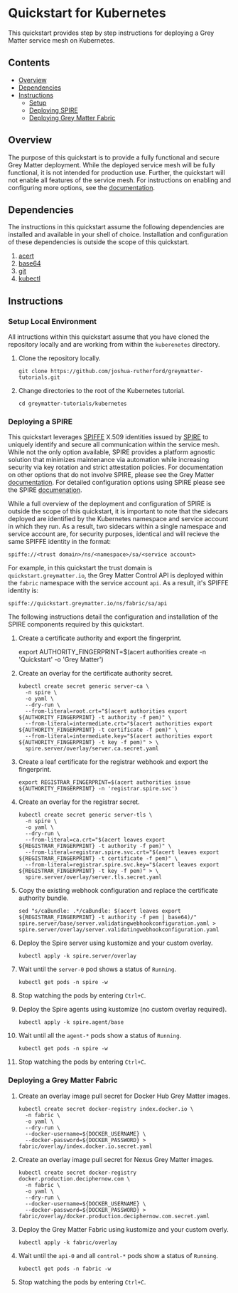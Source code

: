 # Quickstart for Kubernetes
This quickstart provides step by step instructions for deploying a Grey Matter service mesh on Kubernetes.

## Contents

- [Overview](#overview)
- [Dependencies](#dependencies)
- [Instructions](#instructions)
  - [Setup](#setup)
  - [Deploying SPIRE](#spire)
  - [Deploying Grey Matter Fabric](#fabric)

## <a name="overview">Overview</a>
The purpose of this quickstart is to provide a fully functional and secure Grey Matter deployment. While the deployed service mesh will be fully functional, it is not intended for production use. Further, the quickstart will not enable all features of the service mesh. For instructions on enabling and configuring more options, see the [documentation](https://docs.greymatter.io).

## <a name="dependencies">Dependencies</a>
The instructions in this quickstart assume the following dependencies are installed and available in your shell of choice. Installation and configuration of these dependencies is outside the scope of this quickstart.

1. [acert](https://github.com/deciphernow/acert)
2. [base64](https://linux.die.net/man/1/base64)
3. [git](https://git-scm.com/)
4. [kubectl](https://kubernetes.io/docs/tasks/tools/install-kubectl/)

## <a name="instructions">Instructions</a>

### <a name="setup">Setup Local Environment</a>
All intructions within this quickstart assume that you have cloned the repository locally and are working from within the `kuberenetes` directory.

1. Clone the repository locally.

    ```
    git clone https://github.com/joshua-rutherford/greymatter-tutorials.git
    ```

2. Change directories to the root of the Kubernetes tutorial.
   
    ```
    cd greymatter-tutorials/kubernetes
    ```

### <a name="spire">Deploying a SPIRE</a>
This quickstart leverages [SPIFFE](https://spiffe.io) X.509 identities issued by [SPIRE](https://spiffe.io/spire/) to uniquely identify and secure all communication within the service mesh. While not the only option available, SPIRE provides a platform agnostic solution that minimizes maintenance via automation while increasing security via key rotation and strict attestation policies. For documentation on other options that do not involve SPIRE, please see the Grey Matter [documentation](https://docs.greymatter.io). For detailed configuration options using SPIRE please see the SPIRE [documenation](https://spiffe.io/spire/docs/).

While a full overview of the deployment and configuration of SPIRE is outside the scope of this quickstart, it is important to note that the sidecars deployed are identified by the Kubernetes namespace and service account in which they run. As a result, two sidecars within a single namespace and service account are, for security purposes, identical and will recieve the same SPIFFE identity in the format:

    spiffe://<trust domain>/ns/<namespace>/sa/<service account>

For example, in this quickstart the trust domain is `quickstart.greymatter.io`, the Grey Matter Control API is deployed within the `fabric` namespace with the service account `api`.  As a result, it's SPIFFE identity is:

    spiffe://quickstart.greymatter.io/ns/fabric/sa/api

The following instructions detail the configuration and installation of the SPIRE components required by this quickstart.

1. Create a certificate authority and export the fingerprint.

    export AUTHORITY_FINGERPRINT=$(acert authorities create -n 'Quickstart' -o 'Grey Matter')

2. Create an overlay for the certificate authority secret.

    ```
    kubectl create secret generic server-ca \
      -n spire \
      -o yaml \
      --dry-run \
      --from-literal=root.crt="$(acert authorities export ${AUTHORITY_FINGERPRINT} -t authority -f pem)" \
      --from-literal=intermediate.crt="$(acert authorities export ${AUTHORITY_FINGERPRINT} -t certificate -f pem)" \
      --from-literal=intermediate.key="$(acert authorities export ${AUTHORITY_FINGERPRINT} -t key -f pem)" > \
      spire.server/overlay/server.ca.secret.yaml
    ```

3. Create a leaf certificate for the registrar webhook and export the fingerprint.

    ```
    export REGISTRAR_FINGERPRINT=$(acert authorities issue ${AUTHORITY_FINGERPRINT} -n 'registrar.spire.svc')
    ```

4. Create an overlay for the registrar secret.

    ```
    kubectl create secret generic server-tls \
      -n spire \
      -o yaml \
      --dry-run \
      --from-literal=ca.crt="$(acert leaves export ${REGISTRAR_FINGERPRINT} -t authority -f pem)" \
      --from-literal=registrar.spire.svc.crt="$(acert leaves export ${REGISTRAR_FINGERPRINT} -t certificate -f pem)" \
      --from-literal=registrar.spire.svc.key="$(acert leaves export ${REGISTRAR_FINGERPRINT} -t key -f pem)" > \
      spire.server/overlay/server.tls.secret.yaml
    ```

5. Copy the existing webhook configuration and replace the certificate authority bundle.

    ```
    sed "s/caBundle: .*/caBundle: $(acert leaves export ${REGISTRAR_FINGERPRINT} -t authority -f pem | base64)/" spire.server/base/server.validatingwebhookconfiguration.yaml > spire.server/overlay/server.validatingwebhookconfiguration.yaml
    ```

6. Deploy the Spire server using kustomize and your custom overlay.

    ```
    kubectl apply -k spire.server/overlay
    ```

7. Wait until the `server-0` pod shows a status of `Running`.

    ```
    kubectl get pods -n spire -w
    ```

8.  Stop watching the pods by entering `Ctrl+C`.

9.  Deploy the Spire agents using kustomize (no custom overlay required).

    ```
    kubectl apply -k spire.agent/base
    ```

10. Wait until all the `agent-*` pods show a status of `Running`.

    ```
    kubectl get pods -n spire -w
    ```

11. Stop watching the pods by entering `Ctrl+C`.

### <a name="fabric">Deploying a Grey Matter Fabric</a>

1. Create an overlay image pull secret for Docker Hub Grey Matter images.

    ```
    kubectl create secret docker-registry index.docker.io \
      -n fabric \
      -o yaml \
      --dry-run \
      --docker-username=${DOCKER_USERNAME} \
      --docker-password=${DOCKER_PASSWORD} > fabric/overlay/index.docker.io.secret.yaml
    ```

2. Create an overlay image pull secret for Nexus Grey Matter images.

    ```
    kubectl create secret docker-registry docker.production.deciphernow.com \
      -n fabric \
      -o yaml \
      --dry-run \
      --docker-username=${DOCKER_USERNAME} \
      --docker-password=${DOCKER_PASSWORD} > fabric/overlay/docker.production.deciphernow.com.secret.yaml
    ```

3. Deploy the Grey Matter Fabric using kustomize and your custom overly.

    ```
    kubectl apply -k fabric/overlay
    ```

4. Wait until the `api-0` and all `control-*` pods show a status of `Running`.

    ```
    kubectl get pods -n fabric -w
    ```

5. Stop watching the pods by entering `Ctrl+C`.

